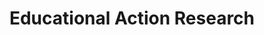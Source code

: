 ---
layout: leaf-node
title: "Educational Action Research"
title-url: "http://www.tandfonline.com/toc/reac20/current"
author: [ "" ]
groups: [ "research-principles-and-methodologies" ]
categories: [ "qualitative-research" ]
topics: [ "scholarly-readings" ]
summary: >
  Educational Action Research is concerned with exploring the dialogue between research and practice in educational settings. The considerable increase in interest in action research in recent years has been accompanied by the development of a number of different approaches: for example, to promote reflective practice; professional development; empowerment; understanding of tacit professional knowledge; curriculum development; individual, institutional and community change; and development of democratic management and administration. Proponents of all these share the common aim of ending the dislocation of research from practice, an aim which links them with those involved in participatory research and action inquiry.
cite: >
  
pub-date: 
added_date: 2017-04-29
resource-type: external-page
---